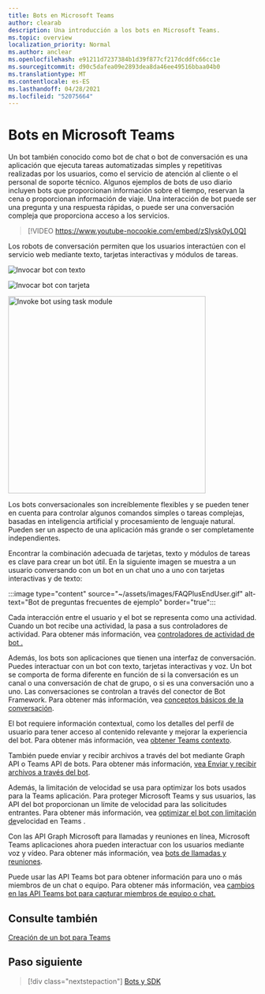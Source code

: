 ```yaml
---
title: Bots en Microsoft Teams
author: clearab
description: Una introducción a los bots en Microsoft Teams.
ms.topic: overview
localization_priority: Normal
ms.author: anclear
ms.openlocfilehash: e91211d7237384b1d39f877cf217dcddfc66cc1e
ms.sourcegitcommit: d90c5dafea09e2893dea8da46ee49516bbaa04b0
ms.translationtype: MT
ms.contentlocale: es-ES
ms.lasthandoff: 04/28/2021
ms.locfileid: "52075664"
---
```

# <a name="bots-in-microsoft-teams"></a>Bots en Microsoft Teams

Un bot también conocido como bot de chat o bot de conversación es una aplicación que ejecuta tareas automatizadas simples y repetitivas realizadas por los usuarios, como el servicio de atención al cliente o el personal de soporte técnico. Algunos ejemplos de bots de uso diario incluyen bots que proporcionan información sobre el tiempo, reservan la cena o proporcionan información de viaje. Una interacción de bot puede ser una pregunta y una respuesta rápidas, o puede ser una conversación compleja que proporciona acceso a los servicios.

> [!VIDEO https://www.youtube-nocookie.com/embed/zSIysk0yL0Q]

Los robots de conversación permiten que los usuarios interactúen con el servicio web mediante texto, tarjetas interactivas y módulos de tareas.

![Invocar bot con texto](~/assets/images/invokebotwithtext.png)

![Invocar bot con tarjeta](~/assets/images/invokebotwithcard.png)

<img src="~/assets/images/task-module-example.png" alt="Invoke bot using task module" width="400"/>

Los bots conversacionales son increíblemente flexibles y se pueden tener en cuenta para controlar algunos comandos simples o tareas complejas, basadas en inteligencia artificial y procesamiento de lenguaje natural. Pueden ser un aspecto de una aplicación más grande o ser completamente independientes.

Encontrar la combinación adecuada de tarjetas, texto y módulos de tareas es clave para crear un bot útil. En la siguiente imagen se muestra a un usuario conversando con un bot en un chat uno a uno con tarjetas interactivas y de texto:

:::image type="content" source="~/assets/images/FAQPlusEndUser.gif" alt-text="Bot de preguntas frecuentes de ejemplo" border="true":::

Cada interacción entre el usuario y el bot se representa como una actividad. Cuando un bot recibe una actividad, la pasa a sus controladores de actividad. Para obtener más información, vea [controladores de actividad de bot .](~/bots/bot-basics.md) 

Además, los bots son aplicaciones que tienen una interfaz de conversación. Puedes interactuar con un bot con texto, tarjetas interactivas y voz. Un bot se comporta de forma diferente en función de si la conversación es un canal o una conversación de chat de grupo, o si es una conversación uno a uno. Las conversaciones se controlan a través del conector de Bot Framework. Para obtener más información, vea [conceptos básicos de la conversación](~/bots/how-to/conversations/conversation-basics.md).

El bot requiere información contextual, como los detalles del perfil de usuario para tener acceso al contenido relevante y mejorar la experiencia del bot. Para obtener más información, vea [obtener Teams contexto](~/bots/how-to/get-teams-context.md). 

También puede enviar y recibir archivos a través del bot mediante Graph API o Teams API de bots. Para obtener más información, [vea Enviar y recibir archivos a través del bot](~/bots/how-to/bots-filesv4.md).

Además, la limitación de velocidad se usa para optimizar los bots usados para la Teams aplicación. Para proteger Microsoft Teams y sus usuarios, las API del bot proporcionan un límite de velocidad para las solicitudes entrantes. Para obtener más información, vea [optimizar el bot con limitación de](~/bots/how-to/rate-limit.md)velocidad en Teams .

Con las API Graph Microsoft para llamadas y reuniones en línea, Microsoft Teams aplicaciones ahora pueden interactuar con los usuarios mediante voz y vídeo. Para obtener más información, vea [bots de llamadas y reuniones](~/bots/calls-and-meetings/calls-meetings-bots-overview.md). 

Puede usar las API Teams bot para obtener información para uno o más miembros de un chat o equipo. Para obtener más información, vea [cambios en las API Teams bot para capturar miembros de equipo o chat.](~/resources/team-chat-member-api-changes.md)

## <a name="see-also"></a>Consulte también

[Creación de un bot para Teams](~/bots/how-to/create-a-bot-for-teams.md)

## <a name="next-step"></a>Paso siguiente

> [!div class="nextstepaction"]
> [Bots y SDK](~/bots/bot-features.md)
